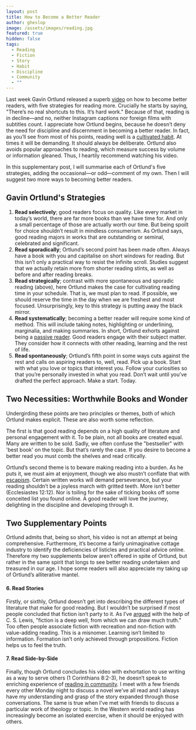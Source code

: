 ```yaml
---
layout: post
title: How to Become a Better Reader
author: gheslop
image: /assets/images/reading.jpg
featured: true
hidden: false
tags:
  - Reading
  - Fiction
  - Story
  - Habit
  - Discipline
  - Community
  - ""
---
```

Last week Gavin Ortlund released a superb [video](https://www.youtube.com/watch?v=cknkEYf1u4g&t=17s) on how to become better readers, with five strategies for reading more. Crucially he starts by saying, "There’s no real shortcuts to this. It’s hard work." Because of that, reading is in decline—and no, neither Instagram captions nor foreign films with subtitles count. I appreciate how Ortlund begins, because he doesn’t deny the need for discipline and discernment in becoming a better reader. In fact, as you’ll see from most of his points, reading well is a [cultivated habit](https://rekindle.co.za/content/2020-07-31-fridays-with-fred). At times it will be demanding. It should always be deliberate. Ortlund also avoids popular approaches to reading, which measure success by volume or information gleaned. Thus, I heartily recommend watching his video.

In this supplementary post, I will summarise each of Ortlund's five strategies, adding the occasional—or odd—comment of my own. Then I will suggest two more ways to becoming better readers.

## Gavin Ortlund's Strategies

1. **Read selectively**; good readers focus on quality. Like every market in today’s world, there are far more books than we have time for. And only a small percentage of those are actually worth our time. But being spoilt for choice shouldn’t result in mindless consumerism. As Ortlund says, good reading majors in works that are outstanding or seminal, celebrated and significant.
2. **Read sporadically**; Ortlund’s second point has been made often. Always have a book with you and capitalise on short windows for reading. But this isn’t only a practical way to resist the infinite scroll. Studies suggest that we actually retain more from shorter reading stints, as well as before and after reading breaks.
3. **Read strategically**; contrast with more spontaneous and sporadic reading (above), here Ortlund makes the case for cultivating reading time in your schedule. That is, we must plan to read. If possible, we should reserve the time in the day when we are freshest and most focused. Unsurprisingly, key to this strategy is putting away the black mirror.
4. **Read systematically**; becoming a better reader will require some kind of method. This will include taking notes, highlighting or underlining, marginalia, and making summaries. In short, Ortlund exhorts against being a [passive reader](https://rekindle.co.za/content/2023-12-06-escapism-literature). Good readers engage with their subject matter. They consider how it connects with other reading, learning and the rest of life.
5. **Read spontaneously**; Ortlund’s fifth point in some ways cuts against the rest and calls on aspiring readers to, well, read. Pick up a book. Start with what you love or topics that interest you. Follow your curiosities so that you’re personally invested in what you read. Don’t wait until you’ve drafted the perfect approach. Make a start. Today.

## Two Necessities: Worthwhile Books and Wonder

Undergirding these points are two principles or themes, both of which Ortlund makes explicit. These are also worth some reflection.

The first is that good reading depends on a high quality of literature and personal engagement with it. To be plain, not all books are created equal. Many are written to be sold. Sadly, we often confuse the "bestseller" with 'best book' on the topic. But that’s rarely the case. If you desire to become a better read you must comb the shelves and read critically.

Ortlund’s second theme is to beware making reading into a burden. As he puts it, we must aim at enjoyment, though we also mustn’t conflate that with [escapism](https://rekindle.co.za/content/2023-12-06-escapism-literature). Certain written works will demand perseverance, but your reading shouldn’t be a joyless march with gritted teeth. More isn’t better (Ecclesiastes 12:12). Nor is toiling for the sake of ticking books off some conceited list you found online. A good reader will love the journey, delighting in the discipline and developing through it.

## Two Supplementary Points

Ortlund admits that, being so short, his video is not an attempt at being comprehensive. Furthermore, it’s become a fairly unimaginative cottage industry to identify the deficiencies of listicles and practical advice online. Therefore my two supplements below aren’t offered in spite of Ortlund, but rather in the same spirit that longs to see better reading undertaken and treasured in our age. I hope some readers will also appreciate my taking up of Ortlund’s alliterative mantel.

#### 6. Read Stories

Firstly, or sixthly, Ortlund doesn’t get into describing the different types of literature that make for good reading. But I wouldn’t be surprised if most people concluded that fiction isn’t party to it. As I’ve [argued](https://rekindle.co.za/content/2022-06-09-reading-fiction) with the help of C. S. Lewis, "fiction is a deep well, from which we can draw much truth." Too often people associate fiction with recreation and non-fiction with value-adding reading. This is a misnomer. Learning isn’t limited to information. Formation isn’t only achieved through propositions. Fiction helps us to feel the truth.

#### 7. Read Side-by-Side

Finally, though Ortlund concludes his video with exhortation to use writing as a way to serve others (1 Corinthians 8:2-3), he doesn’t speak to enriching experience of [reading in community](https://rekindle.co.za/content/2021-10-14-the-power-of-story-to-form-community-reading-together). I meet with a few friends every other Monday night to discuss a novel we’ve all read and I always have my understanding and grasp of the story expanded through those conversations. The same is true when I’ve met with friends to discuss a particular work of theology or topic. In the Western world reading has increasingly become an isolated exercise, when it should be enjoyed with others.